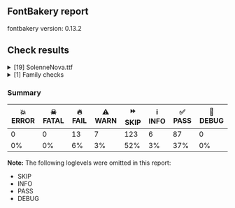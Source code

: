 ## FontBakery report

fontbakery version: 0.13.2







## Check results



<details><summary>[19] SolenneNova.ttf</summary>
<div>
<details>
    <summary>🔥 <b>FAIL</b> Checking OS/2 usWinAscent & usWinDescent. <a href="https://fontbakery.readthedocs.io/en/stable/fontbakery/checks/universal.html#family-win-ascent-and-descent">family/win_ascent_and_descent</a></summary>
    <div>







* 🔥 **FAIL** <p>OS/2.usWinDescent value should be equal or greater than 816, but got 811 instead</p>
 [code: descent]



</div>
</details>

<details>
    <summary>🔥 <b>FAIL</b> Checking Vertical Metric Linegaps. <a href="https://fontbakery.readthedocs.io/en/stable/fontbakery/checks/universal.html#linegaps">linegaps</a></summary>
    <div>







* 🔥 **FAIL** <p>hhea lineGap is not equal to 0.</p>
<p><em>Overridden</em>: This check was originally a WARN but was
overridden by the universal profile:
For Google Fonts, all messages from this check are considered FAILs.</p>
 [code: hhea]



</div>
</details>

<details>
    <summary>🔥 <b>FAIL</b> Checking OS/2 Metrics match hhea Metrics. <a href="https://fontbakery.readthedocs.io/en/stable/fontbakery/checks/universal.html#os2-metrics-match-hhea">os2_metrics_match_hhea</a></summary>
    <div>







* 🔥 **FAIL** <p>OS/2 sTypoAscender (1638) and hhea ascent (2097) must be equal.</p>
 [code: ascender]



</div>
</details>

<details>
    <summary>🔥 <b>FAIL</b> Font contains glyphs for whitespace characters? <a href="https://fontbakery.readthedocs.io/en/stable/fontbakery/checks/universal.html#whitespace-glyphs">whitespace_glyphs</a></summary>
    <div>







* 🔥 **FAIL** <p>Whitespace glyph missing for codepoint 0x00A0.</p>
 [code: missing-whitespace-glyph-0x00A0]



</div>
</details>

<details>
    <summary>🔥 <b>FAIL</b> Check family name for GF Guide compliance. <a href="https://fontbakery.readthedocs.io/en/stable/fontbakery/checks/googlefonts.html#googlefonts-family-name-compliance">googlefonts/family_name_compliance</a></summary>
    <div>







* 🔥 **FAIL** <p>&quot;SolenneNova&quot; is a CamelCased name. To solve this, simply use spaces instead in the font name.</p>
 [code: camelcase]



</div>
</details>

<details>
    <summary>🔥 <b>FAIL</b> Copyright notices match canonical pattern in fonts <a href="https://fontbakery.readthedocs.io/en/stable/fontbakery/checks/googlefonts.html#googlefonts-font-copyright">googlefonts/font_copyright</a></summary>
    <div>







* 🔥 **FAIL** <p>Name Table entry: Copyright notices should match a pattern similar to:</p>
<p>&quot;Copyright 2020 The Familyname Project Authors (git url)&quot;</p>
<p>But instead we have got:</p>
<p>&quot;Web Designer (c) 2025, All rights reserved&quot;</p>
 [code: bad-notice-format]



</div>
</details>

<details>
    <summary>🔥 <b>FAIL</b> Check license file has good copyright string. <a href="https://fontbakery.readthedocs.io/en/stable/fontbakery/checks/googlefonts.html#googlefonts-license-OFL-copyright">googlefonts/license/OFL_copyright</a></summary>
    <div>







* 🔥 **FAIL** <p>First line in license file is:</p>
<p>&quot;copyright 20** the my font project authors (<a href="https://github.com/googlefonts/googlefonts-project-template">https://github.com/googlefonts/googlefonts-project-template</a>)&quot;</p>
<p>which does not match the expected format, similar to:</p>
<p>&quot;Copyright 2022 The Familyname Project Authors (git url)&quot;</p>
 [code: bad-format]



</div>
</details>

<details>
    <summary>🔥 <b>FAIL</b> Check copyright namerecords match license file. <a href="https://fontbakery.readthedocs.io/en/stable/fontbakery/checks/googlefonts.html#googlefonts-name-license">googlefonts/name/license</a></summary>
    <div>







* 🔥 **FAIL** <p>Font lacks NameID 13 (LICENSE DESCRIPTION). A proper licensing entry must be set.</p>
 [code: missing]



</div>
</details>

<details>
    <summary>🔥 <b>FAIL</b> Checking file is named canonically. <a href="https://fontbakery.readthedocs.io/en/stable/fontbakery/checks/googlefonts.html#googlefonts-canonical-filename">googlefonts/canonical_filename</a></summary>
    <div>







* 🔥 **FAIL** <p>Expected &quot;SolenneNova-Book.ttf. Got SolenneNova.ttf.</p>
 [code: bad-filename]



</div>
</details>

<details>
    <summary>🔥 <b>FAIL</b> Check font names are correct <a href="https://fontbakery.readthedocs.io/en/stable/fontbakery/checks/googlefonts.html#googlefonts-font-names">googlefonts/font_names</a></summary>
    <div>







* 🔥 **FAIL** <p>Font names are incorrect:</p>
<table>
<thead>
<tr>
<th align="left">nameID</th>
<th align="left">current</th>
<th align="left">expected</th>
</tr>
</thead>
<tbody>
<tr>
<td align="left">Family Name</td>
<td align="left"><strong>SolenneNova</strong></td>
<td align="left"><strong>SolenneNova Book</strong></td>
</tr>
<tr>
<td align="left">Subfamily Name</td>
<td align="left">Regular</td>
<td align="left">Regular</td>
</tr>
<tr>
<td align="left">Full Name</td>
<td align="left"><strong>SolenneNova Book</strong></td>
<td align="left"><strong>SolenneNova Book Regular</strong></td>
</tr>
<tr>
<td align="left">Postscript Name</td>
<td align="left"><strong>SolenneNova</strong></td>
<td align="left"><strong>SolenneNovaBook-Regular</strong></td>
</tr>
<tr>
<td align="left">Typographic Family Name</td>
<td align="left"><strong>SolenneNova</strong></td>
<td align="left"><strong>N/A</strong></td>
</tr>
<tr>
<td align="left">Typographic Subfamily Name</td>
<td align="left"><strong>Book</strong></td>
<td align="left"><strong>N/A</strong></td>
</tr>
</tbody>
</table>
 [code: bad-names]



* ⚠️ **WARN** <p>Regular missing from full name</p>
 [code: lacks-regular]



</div>
</details>

<details>
    <summary>🔥 <b>FAIL</b> Check Google Fonts glyph coverage. <a href="https://fontbakery.readthedocs.io/en/stable/fontbakery/checks/googlefonts.html#googlefonts-glyph-coverage">googlefonts/glyph_coverage</a></summary>
    <div>







* 🔥 **FAIL** <p>Missing required codepoints:</p>
<pre><code>- 0x00A0 (NO-BREAK SPACE)


- 0x00A1 (INVERTED EXCLAMATION MARK)


- 0x00A2 (CENT SIGN)


- 0x00A5 (YEN SIGN)


- 0x00A7 (SECTION SIGN)


- 0x00A8 (DIAERESIS)


- 0x00A9 (COPYRIGHT SIGN)


- 0x00AA (FEMININE ORDINAL INDICATOR)


- 0x00AB (LEFT-POINTING DOUBLE ANGLE QUOTATION MARK)


- 0x00AE (REGISTERED SIGN)


- 0x00AF (MACRON)


- 0x00B0 (DEGREE SIGN)


- 0x00B4 (ACUTE ACCENT)


- 0x00B6 (PILCROW SIGN)


- 0x00B7 (MIDDLE DOT)


- 0x00B8 (CEDILLA)


- 0x00BA (MASCULINE ORDINAL INDICATOR)


- 0x00BB (RIGHT-POINTING DOUBLE ANGLE QUOTATION MARK)


- 0x00BF (INVERTED QUESTION MARK)


- 0x00C0 (LATIN CAPITAL LETTER A WITH GRAVE)


- 0x00C1 (LATIN CAPITAL LETTER A WITH ACUTE)


- 0x00C2 (LATIN CAPITAL LETTER A WITH CIRCUMFLEX)


- 0x00C3 (LATIN CAPITAL LETTER A WITH TILDE)


- 0x00C4 (LATIN CAPITAL LETTER A WITH DIAERESIS)


- 0x00C5 (LATIN CAPITAL LETTER A WITH RING ABOVE)


- 0x00C6 (LATIN CAPITAL LETTER AE)


- 0x00C7 (LATIN CAPITAL LETTER C WITH CEDILLA)


- 0x00C8 (LATIN CAPITAL LETTER E WITH GRAVE)


- 0x00C9 (LATIN CAPITAL LETTER E WITH ACUTE)


- 0x00CA (LATIN CAPITAL LETTER E WITH CIRCUMFLEX)


- 0x00CB (LATIN CAPITAL LETTER E WITH DIAERESIS)


- 0x00CC (LATIN CAPITAL LETTER I WITH GRAVE)


- 0x00CD (LATIN CAPITAL LETTER I WITH ACUTE)


- 0x00CE (LATIN CAPITAL LETTER I WITH CIRCUMFLEX)


- 0x00CF (LATIN CAPITAL LETTER I WITH DIAERESIS)


- 0x00D0 (LATIN CAPITAL LETTER ETH)


- 0x00D1 (LATIN CAPITAL LETTER N WITH TILDE)


- 0x00D2 (LATIN CAPITAL LETTER O WITH GRAVE)


- 0x00D3 (LATIN CAPITAL LETTER O WITH ACUTE)


- 0x00D4 (LATIN CAPITAL LETTER O WITH CIRCUMFLEX)


- 0x00D5 (LATIN CAPITAL LETTER O WITH TILDE)


- 0x00D6 (LATIN CAPITAL LETTER O WITH DIAERESIS)


- 0x00D7 (MULTIPLICATION SIGN)


- 0x00D8 (LATIN CAPITAL LETTER O WITH STROKE)


- 0x00D9 (LATIN CAPITAL LETTER U WITH GRAVE)


- 0x00DA (LATIN CAPITAL LETTER U WITH ACUTE)


- 0x00DB (LATIN CAPITAL LETTER U WITH CIRCUMFLEX)


- 0x00DC (LATIN CAPITAL LETTER U WITH DIAERESIS)


- 0x00DD (LATIN CAPITAL LETTER Y WITH ACUTE)


- 0x00DE (LATIN CAPITAL LETTER THORN)


- 0x00DF (LATIN SMALL LETTER SHARP S)


- 0x00E0 (LATIN SMALL LETTER A WITH GRAVE)


- 0x00E1 (LATIN SMALL LETTER A WITH ACUTE)


- 0x00E2 (LATIN SMALL LETTER A WITH CIRCUMFLEX)


- 0x00E3 (LATIN SMALL LETTER A WITH TILDE)


- 0x00E4 (LATIN SMALL LETTER A WITH DIAERESIS)


- 0x00E5 (LATIN SMALL LETTER A WITH RING ABOVE)


- 0x00E6 (LATIN SMALL LETTER AE)


- 0x00E7 (LATIN SMALL LETTER C WITH CEDILLA)


- 0x00E8 (LATIN SMALL LETTER E WITH GRAVE)


- 0x00E9 (LATIN SMALL LETTER E WITH ACUTE)


- 0x00EA (LATIN SMALL LETTER E WITH CIRCUMFLEX)


- 0x00EB (LATIN SMALL LETTER E WITH DIAERESIS)


- 0x00EC (LATIN SMALL LETTER I WITH GRAVE)


- 0x00ED (LATIN SMALL LETTER I WITH ACUTE)


- 0x00EE (LATIN SMALL LETTER I WITH CIRCUMFLEX)


- 0x00EF (LATIN SMALL LETTER I WITH DIAERESIS)


- 0x00F0 (LATIN SMALL LETTER ETH)


- 0x00F1 (LATIN SMALL LETTER N WITH TILDE)


- 0x00F2 (LATIN SMALL LETTER O WITH GRAVE)


- 0x00F3 (LATIN SMALL LETTER O WITH ACUTE)


- 0x00F4 (LATIN SMALL LETTER O WITH CIRCUMFLEX)


- 0x00F5 (LATIN SMALL LETTER O WITH TILDE)


- 0x00F6 (LATIN SMALL LETTER O WITH DIAERESIS)


- 0x00F7 (DIVISION SIGN)


- 0x00F8 (LATIN SMALL LETTER O WITH STROKE)


- 0x00F9 (LATIN SMALL LETTER U WITH GRAVE)


- 0x00FA (LATIN SMALL LETTER U WITH ACUTE)


- 0x00FB (LATIN SMALL LETTER U WITH CIRCUMFLEX)


- 0x00FC (LATIN SMALL LETTER U WITH DIAERESIS)


- 0x00FD (LATIN SMALL LETTER Y WITH ACUTE)


- 0x00FE (LATIN SMALL LETTER THORN)


- 0x00FF (LATIN SMALL LETTER Y WITH DIAERESIS)


- 0x0100 (LATIN CAPITAL LETTER A WITH MACRON)


- 0x0101 (LATIN SMALL LETTER A WITH MACRON)


- 0x0102 (LATIN CAPITAL LETTER A WITH BREVE)


- 0x0103 (LATIN SMALL LETTER A WITH BREVE)


- 0x0104 (LATIN CAPITAL LETTER A WITH OGONEK)


- 0x0105 (LATIN SMALL LETTER A WITH OGONEK)


- 0x0106 (LATIN CAPITAL LETTER C WITH ACUTE)


- 0x0107 (LATIN SMALL LETTER C WITH ACUTE)


- 0x010A (LATIN CAPITAL LETTER C WITH DOT ABOVE)


- 0x010B (LATIN SMALL LETTER C WITH DOT ABOVE)


- 0x010C (LATIN CAPITAL LETTER C WITH CARON)


- 0x010D (LATIN SMALL LETTER C WITH CARON)


- 0x010E (LATIN CAPITAL LETTER D WITH CARON)


- 0x010F (LATIN SMALL LETTER D WITH CARON)


- 0x0110 (LATIN CAPITAL LETTER D WITH STROKE)


- 0x0111 (LATIN SMALL LETTER D WITH STROKE)


- 0x0112 (LATIN CAPITAL LETTER E WITH MACRON)


- 0x0113 (LATIN SMALL LETTER E WITH MACRON)


- 0x0116 (LATIN CAPITAL LETTER E WITH DOT ABOVE)


- 0x0117 (LATIN SMALL LETTER E WITH DOT ABOVE)


- 0x0118 (LATIN CAPITAL LETTER E WITH OGONEK)


- 0x0119 (LATIN SMALL LETTER E WITH OGONEK)


- 0x011A (LATIN CAPITAL LETTER E WITH CARON)


- 0x011B (LATIN SMALL LETTER E WITH CARON)


- 0x011E (LATIN CAPITAL LETTER G WITH BREVE)


- 0x011F (LATIN SMALL LETTER G WITH BREVE)


- 0x0120 (LATIN CAPITAL LETTER G WITH DOT ABOVE)


- 0x0121 (LATIN SMALL LETTER G WITH DOT ABOVE)


- 0x0122 (LATIN CAPITAL LETTER G WITH CEDILLA)


- 0x0123 (LATIN SMALL LETTER G WITH CEDILLA)


- 0x0126 (LATIN CAPITAL LETTER H WITH STROKE)


- 0x0127 (LATIN SMALL LETTER H WITH STROKE)


- 0x012A (LATIN CAPITAL LETTER I WITH MACRON)


- 0x012B (LATIN SMALL LETTER I WITH MACRON)


- 0x012E (LATIN CAPITAL LETTER I WITH OGONEK)


- 0x012F (LATIN SMALL LETTER I WITH OGONEK)


- 0x0130 (LATIN CAPITAL LETTER I WITH DOT ABOVE)


- 0x0131 (LATIN SMALL LETTER DOTLESS I)


- 0x0136 (LATIN CAPITAL LETTER K WITH CEDILLA)


- 0x0137 (LATIN SMALL LETTER K WITH CEDILLA)


- 0x0139 (LATIN CAPITAL LETTER L WITH ACUTE)


- 0x013A (LATIN SMALL LETTER L WITH ACUTE)


- 0x013B (LATIN CAPITAL LETTER L WITH CEDILLA)


- 0x013C (LATIN SMALL LETTER L WITH CEDILLA)


- 0x013D (LATIN CAPITAL LETTER L WITH CARON)


- 0x013E (LATIN SMALL LETTER L WITH CARON)


- 0x0141 (LATIN CAPITAL LETTER L WITH STROKE)


- 0x0142 (LATIN SMALL LETTER L WITH STROKE)


- 0x0143 (LATIN CAPITAL LETTER N WITH ACUTE)


- 0x0144 (LATIN SMALL LETTER N WITH ACUTE)


- 0x0145 (LATIN CAPITAL LETTER N WITH CEDILLA)


- 0x0146 (LATIN SMALL LETTER N WITH CEDILLA)


- 0x0147 (LATIN CAPITAL LETTER N WITH CARON)


- 0x0148 (LATIN SMALL LETTER N WITH CARON)


- 0x0150 (LATIN CAPITAL LETTER O WITH DOUBLE ACUTE)


- 0x0151 (LATIN SMALL LETTER O WITH DOUBLE ACUTE)


- 0x0152 (LATIN CAPITAL LIGATURE OE)


- 0x0153 (LATIN SMALL LIGATURE OE)


- 0x0154 (LATIN CAPITAL LETTER R WITH ACUTE)


- 0x0155 (LATIN SMALL LETTER R WITH ACUTE)


- 0x0158 (LATIN CAPITAL LETTER R WITH CARON)


- 0x0159 (LATIN SMALL LETTER R WITH CARON)


- 0x015A (LATIN CAPITAL LETTER S WITH ACUTE)


- 0x015B (LATIN SMALL LETTER S WITH ACUTE)


- 0x015E (LATIN CAPITAL LETTER S WITH CEDILLA)


- 0x015F (LATIN SMALL LETTER S WITH CEDILLA)


- 0x0160 (LATIN CAPITAL LETTER S WITH CARON)


- 0x0161 (LATIN SMALL LETTER S WITH CARON)


- 0x0164 (LATIN CAPITAL LETTER T WITH CARON)


- 0x0165 (LATIN SMALL LETTER T WITH CARON)


- 0x016A (LATIN CAPITAL LETTER U WITH MACRON)


- 0x016B (LATIN SMALL LETTER U WITH MACRON)


- 0x016E (LATIN CAPITAL LETTER U WITH RING ABOVE)


- 0x016F (LATIN SMALL LETTER U WITH RING ABOVE)


- 0x0170 (LATIN CAPITAL LETTER U WITH DOUBLE ACUTE)


- 0x0171 (LATIN SMALL LETTER U WITH DOUBLE ACUTE)


- 0x0172 (LATIN CAPITAL LETTER U WITH OGONEK)


- 0x0173 (LATIN SMALL LETTER U WITH OGONEK)


- 0x0174 (LATIN CAPITAL LETTER W WITH CIRCUMFLEX)


- 0x0175 (LATIN SMALL LETTER W WITH CIRCUMFLEX)


- 0x0176 (LATIN CAPITAL LETTER Y WITH CIRCUMFLEX)


- 0x0177 (LATIN SMALL LETTER Y WITH CIRCUMFLEX)


- 0x0178 (LATIN CAPITAL LETTER Y WITH DIAERESIS)


- 0x0179 (LATIN CAPITAL LETTER Z WITH ACUTE)


- 0x017A (LATIN SMALL LETTER Z WITH ACUTE)


- 0x017B (LATIN CAPITAL LETTER Z WITH DOT ABOVE)


- 0x017C (LATIN SMALL LETTER Z WITH DOT ABOVE)


- 0x017D (LATIN CAPITAL LETTER Z WITH CARON)


- 0x017E (LATIN SMALL LETTER Z WITH CARON)


- 0x0218 (LATIN CAPITAL LETTER S WITH COMMA BELOW)


- 0x0219 (LATIN SMALL LETTER S WITH COMMA BELOW)


- 0x021A (LATIN CAPITAL LETTER T WITH COMMA BELOW)


- 0x021B (LATIN SMALL LETTER T WITH COMMA BELOW)


- 0x0237 (LATIN SMALL LETTER DOTLESS J)


- 0x02C6 (MODIFIER LETTER CIRCUMFLEX ACCENT)


- 0x02C7 (CARON)


- 0x02D8 (BREVE)


- 0x02D9 (DOT ABOVE)


- 0x02DA (RING ABOVE)


- 0x02DB (OGONEK)


- 0x02DC (SMALL TILDE)


- 0x02DD (DOUBLE ACUTE ACCENT)


- 0x0300 (COMBINING GRAVE ACCENT)


- 0x0301 (COMBINING ACUTE ACCENT)


- 0x0302 (COMBINING CIRCUMFLEX ACCENT)


- 0x0303 (COMBINING TILDE)


- 0x0304 (COMBINING MACRON)


- 0x0306 (COMBINING BREVE)


- 0x0307 (COMBINING DOT ABOVE)


- 0x0308 (COMBINING DIAERESIS)


- 0x030A (COMBINING RING ABOVE)


- 0x030B (COMBINING DOUBLE ACUTE ACCENT)


- 0x030C (COMBINING CARON)


- 0x0326 (COMBINING COMMA BELOW)


- 0x0327 (COMBINING CEDILLA)


- 0x0328 (COMBINING OGONEK)


- 0x1E80 (LATIN CAPITAL LETTER W WITH GRAVE)


- 0x1E81 (LATIN SMALL LETTER W WITH GRAVE)


- 0x1E82 (LATIN CAPITAL LETTER W WITH ACUTE)


- 0x1E83 (LATIN SMALL LETTER W WITH ACUTE)


- 0x1E84 (LATIN CAPITAL LETTER W WITH DIAERESIS)


- 0x1E85 (LATIN SMALL LETTER W WITH DIAERESIS)


- 0x1E9E (LATIN CAPITAL LETTER SHARP S)


- 0x1EF2 (LATIN CAPITAL LETTER Y WITH GRAVE)


- 0x1EF3 (LATIN SMALL LETTER Y WITH GRAVE)


- 0x2013 (EN DASH)


- 0x2014 (EM DASH)


- 0x2018 (LEFT SINGLE QUOTATION MARK)


- 0x2019 (RIGHT SINGLE QUOTATION MARK)


- 0x201A (SINGLE LOW-9 QUOTATION MARK)


- 0x201C (LEFT DOUBLE QUOTATION MARK)


- 0x201D (RIGHT DOUBLE QUOTATION MARK)


- 0x201E (DOUBLE LOW-9 QUOTATION MARK)


- 0x2022 (BULLET)


- 0x2026 (HORIZONTAL ELLIPSIS)


- 0x2039 (SINGLE LEFT-POINTING ANGLE QUOTATION MARK)


- 0x203A (SINGLE RIGHT-POINTING ANGLE QUOTATION MARK)


- 0x2122 (TRADE MARK SIGN)


- 0x2212 (MINUS SIGN)
</code></pre>
 [code: missing-codepoints]



</div>
</details>

<details>
    <summary>🔥 <b>FAIL</b> Check font follows the Google Fonts vertical metric schema <a href="https://fontbakery.readthedocs.io/en/stable/fontbakery/checks/googlefonts.html#googlefonts-vertical-metrics">googlefonts/vertical_metrics</a></summary>
    <div>







* 🔥 **FAIL** <p>OS/2.sTypoLineGap is &quot;184&quot; it should be 0</p>
 [code: bad-OS/2.sTypoLineGap]



* 🔥 **FAIL** <p>hhea.lineGap is &quot;184&quot; it should be 0</p>
 [code: bad-hhea.lineGap]



* ⚠️ **WARN** <p>We recommend the absolute sum of the hhea metrics should be between 1.2-1.5x of the font's upm. This font has 1.509765625x (3092)</p>
 [code: bad-hhea-range]



</div>
</details>

<details>
    <summary>⚠️ <b>WARN</b> Check if each glyph has the recommended amount of contours. <a href="https://fontbakery.readthedocs.io/en/stable/fontbakery/checks/universal.html#contour-count">contour_count</a></summary>
    <div>







* ⚠️ **WARN** <p>This check inspects the glyph outlines and detects the total number of contours in each of them. The expected values are infered from the typical ammounts of contours observed in a large collection of reference font families. The divergences listed below may simply indicate a significantly different design on some of your glyphs. On the other hand, some of these may flag actual bugs in the font such as glyphs mapped to an incorrect codepoint. Please consider reviewing the design and codepoint assignment of these to make sure they are correct.</p>
<p>The following glyphs do not have the recommended number of contours:</p>
<pre><code>- Glyph name: A	Contours detected: 3	Expected: 2

- Glyph name: G	Contours detected: 2	Expected: 1

- Glyph name: H	Contours detected: 3	Expected: 1

- Glyph name: L	Contours detected: 3	Expected: 1

- Glyph name: N	Contours detected: 2	Expected: 1

- Glyph name: Q	Contours detected: 1	Expected: 2

- Glyph name: R	Contours detected: 3	Expected: 1 or 2

- Glyph name: S	Contours detected: 2	Expected: 1

- Glyph name: Z	Contours detected: 3	Expected: 1

- Glyph name: d	Contours detected: 3	Expected: 2

- Glyph name: f	Contours detected: 3	Expected: 1

- Glyph name: h	Contours detected: 2	Expected: 1

- Glyph name: j	Contours detected: 3	Expected: 2

- Glyph name: k	Contours detected: 3	Expected: 1 or 2

- Glyph name: l	Contours detected: 2	Expected: 1

- Glyph name: q	Contours detected: 3	Expected: 2

- Glyph name: v	Contours detected: 2	Expected: 1

- Glyph name: w	Contours detected: 2	Expected: 1

- Glyph name: y	Contours detected: 2	Expected: 1

- Glyph name: z	Contours detected: 2	Expected: 1

- Glyph name: A	Contours detected: 3	Expected: 2

- Glyph name: G	Contours detected: 2	Expected: 1

- Glyph name: H	Contours detected: 3	Expected: 1

- Glyph name: L	Contours detected: 3	Expected: 1

- Glyph name: N	Contours detected: 2	Expected: 1

- Glyph name: Q	Contours detected: 1	Expected: 2

- Glyph name: R	Contours detected: 3	Expected: 1 or 2

- Glyph name: S	Contours detected: 2	Expected: 1

- Glyph name: Z	Contours detected: 3	Expected: 1

- Glyph name: d	Contours detected: 3	Expected: 2

- Glyph name: f	Contours detected: 3	Expected: 1

- Glyph name: h	Contours detected: 2	Expected: 1

- Glyph name: j	Contours detected: 3	Expected: 2

- Glyph name: k	Contours detected: 3	Expected: 1 or 2

- Glyph name: l	Contours detected: 2	Expected: 1

- Glyph name: q	Contours detected: 3	Expected: 2

- Glyph name: v	Contours detected: 2	Expected: 1

- Glyph name: w	Contours detected: 2	Expected: 1

- Glyph name: y	Contours detected: 2	Expected: 1

- Glyph name: z	Contours detected: 2	Expected: 1
</code></pre>
 [code: contour-count]



</div>
</details>

<details>
    <summary>⚠️ <b>WARN</b> Check math signs have the same width. <a href="https://fontbakery.readthedocs.io/en/stable/fontbakery/checks/universal.html#math-signs-width">math_signs_width</a></summary>
    <div>







* ⚠️ **WARN** <p>The most common width is 767 among a set of 1 math glyphs.
The following math glyphs have a different width, though:</p>
<p>Width = 619:
less</p>
<p>Width = 828:
equal</p>
<p>Width = 697:
greater</p>
 [code: width-outliers]



</div>
</details>

<details>
    <summary>⚠️ <b>WARN</b> Validate size, and resolution of article images, and ensure article page has minimum length and includes visual assets. <a href="https://fontbakery.readthedocs.io/en/stable/fontbakery/checks/googlefonts.html#googlefonts-article-images">googlefonts/article/images</a></summary>
    <div>







* ⚠️ **WARN** <p>Family metadata at fonts/ttf does not have an article.</p>
 [code: lacks-article]



</div>
</details>

<details>
    <summary>⚠️ <b>WARN</b> Check for codepoints not covered by METADATA subsets. <a href="https://fontbakery.readthedocs.io/en/stable/fontbakery/checks/googlefonts.html#googlefonts-metadata-unreachable-subsetting">googlefonts/metadata/unreachable_subsetting</a></summary>
    <div>







* ⚠️ **WARN** <p>The following codepoints supported by the font are not covered by
any subsets defined in the font's metadata file, and will never
be served. You can solve this by either manually adding additional
subset declarations to METADATA.pb, or by editing the glyphset
definitions.</p>
<ul>
<li>U+0000 : try adding one of: kirat-rai, thaana, multani, japanese, greek-ext, mayan-numerals, chinese-traditional, vai, avestan, carian, lycian, balinese, braille, inscriptional-pahlavi, toto, pahawh-hmong, greek, linear-a, warang-citi, chorasmian, grantha, znamenny, phoenician, cyrillic, old-persian, takri, old-italic, egyptian-hieroglyphs, coptic, palmyrene, armenian, mende-kikakui, canadian-aboriginal, old-north-arabian, indic-siyaq-numbers, bhaiksuki, tagalog, siddham, khitan-small-script, old-permic, manichaean, latin-ext, shavian, dives-akuru, vithkuqi, tagbanwa, chakma, gothic, nyiakeng-puachue-hmong, todhri, yi, devanagari, gujarati, latin, runic, mahajani, anatolian-hieroglyphs, sundanese, old-south-arabian, miao, samaritan, tangut, elymaic, tulu-tigalari, hanifi-rohingya, vietnamese, javanese, korean, adlam, lisu, rejang, sharada, chinese-simplified, bassa-vah, kannada, sinhala, ugaritic, signwriting, mandaic, old-uyghur, gunjala-gondi, georgian, yezidi, buhid, sogdian, modi, nko, cuneiform, kawi, duployan, chinese-hongkong, newa, bamum, imperial-aramaic, glagolitic, cypriot, myanmar, deseret, bengali, symbols2, syriac, meetei-mayek, cyrillic-ext, mongolian, old-turkic, tai-le, kaithi, lao, meroitic-hieroglyphs, ol-onal, new-tai-lue, phags-pa, soyombo, khojki, pau-cin-hau, osage, sora-sompeng, lydian, nushu, gurung-khema, nandinagari, kana-extended, masaram-gondi, ottoman-siyaq-numbers, hanunoo, cypro-minoan, elbasan, meroitic-cursive, oriya, tamil-supplement, cherokee, tifinagh, symbols, nabataean, ogham, kharoshthi, arabic, old-sogdian, batak, malayalam, sunuwar, wancho, hatran, limbu, telugu, zanabazar-square, dogra, psalter-pahlavi, linear-b, syloti-nagri, gurmukhi, hebrew, osmanya, makasar, buginese, tamil, marchen, mro, old-hungarian, cham, brahmi, tai-tham, khudawadi, caucasian-albanian, meroitic, ol-chiki, inscriptional-parthian, tangsa, saurashtra, math, medefaidrin, nag-mundari, lepcha, music, ahom, tai-viet, kayah-li, ethiopic, thai, garay, tibetan, tirhuta</li>
<li>U+000D : try adding one of: kirat-rai, thaana, multani, japanese, greek-ext, mayan-numerals, chinese-traditional, vai, avestan, carian, lycian, balinese, braille, inscriptional-pahlavi, toto, pahawh-hmong, greek, linear-a, warang-citi, chorasmian, grantha, znamenny, phoenician, cyrillic, old-persian, takri, old-italic, egyptian-hieroglyphs, coptic, palmyrene, armenian, mende-kikakui, canadian-aboriginal, old-north-arabian, indic-siyaq-numbers, bhaiksuki, tagalog, siddham, khitan-small-script, old-permic, manichaean, latin-ext, shavian, dives-akuru, vithkuqi, tagbanwa, chakma, gothic, nyiakeng-puachue-hmong, todhri, yi, devanagari, gujarati, latin, runic, mahajani, anatolian-hieroglyphs, sundanese, old-south-arabian, miao, samaritan, tangut, elymaic, tulu-tigalari, hanifi-rohingya, vietnamese, javanese, korean, adlam, lisu, rejang, sharada, chinese-simplified, bassa-vah, kannada, sinhala, ugaritic, signwriting, mandaic, old-uyghur, gunjala-gondi, georgian, yezidi, buhid, sogdian, modi, nko, cuneiform, kawi, duployan, chinese-hongkong, newa, bamum, imperial-aramaic, glagolitic, cypriot, myanmar, deseret, bengali, symbols2, syriac, meetei-mayek, cyrillic-ext, mongolian, old-turkic, tai-le, kaithi, lao, meroitic-hieroglyphs, ol-onal, new-tai-lue, phags-pa, soyombo, khojki, pau-cin-hau, osage, sora-sompeng, lydian, nushu, gurung-khema, nandinagari, kana-extended, masaram-gondi, ottoman-siyaq-numbers, hanunoo, cypro-minoan, elbasan, meroitic-cursive, oriya, tamil-supplement, cherokee, tifinagh, symbols, nabataean, ogham, kharoshthi, arabic, old-sogdian, batak, malayalam, sunuwar, wancho, hatran, limbu, telugu, zanabazar-square, dogra, psalter-pahlavi, linear-b, syloti-nagri, gurmukhi, hebrew, osmanya, makasar, buginese, tamil, marchen, mro, old-hungarian, cham, brahmi, tai-tham, khudawadi, caucasian-albanian, meroitic, ol-chiki, inscriptional-parthian, tangsa, saurashtra, math, medefaidrin, nag-mundari, lepcha, music, ahom, tai-viet, kayah-li, ethiopic, thai, garay, tibetan, tirhuta</li>
<li>U+0020 SPACE: try adding one of: kirat-rai, thaana, multani, japanese, greek-ext, mayan-numerals, chinese-traditional, vai, avestan, carian, lycian, balinese, braille, inscriptional-pahlavi, toto, pahawh-hmong, greek, linear-a, warang-citi, chorasmian, grantha, znamenny, phoenician, cyrillic, old-persian, takri, old-italic, egyptian-hieroglyphs, coptic, palmyrene, armenian, mende-kikakui, canadian-aboriginal, old-north-arabian, indic-siyaq-numbers, bhaiksuki, tagalog, siddham, khitan-small-script, old-permic, manichaean, latin-ext, shavian, dives-akuru, vithkuqi, tagbanwa, chakma, gothic, nyiakeng-puachue-hmong, todhri, yi, devanagari, gujarati, latin, runic, mahajani, anatolian-hieroglyphs, sundanese, old-south-arabian, miao, samaritan, tangut, elymaic, tulu-tigalari, hanifi-rohingya, vietnamese, javanese, korean, adlam, lisu, rejang, sharada, chinese-simplified, bassa-vah, kannada, sinhala, ugaritic, signwriting, mandaic, old-uyghur, gunjala-gondi, georgian, yezidi, buhid, sogdian, modi, nko, cuneiform, kawi, duployan, chinese-hongkong, newa, bamum, imperial-aramaic, glagolitic, cypriot, myanmar, deseret, bengali, symbols2, syriac, meetei-mayek, cyrillic-ext, mongolian, old-turkic, tai-le, kaithi, lao, meroitic-hieroglyphs, ol-onal, new-tai-lue, phags-pa, soyombo, khojki, pau-cin-hau, osage, sora-sompeng, lydian, nushu, gurung-khema, nandinagari, kana-extended, masaram-gondi, ottoman-siyaq-numbers, hanunoo, cypro-minoan, elbasan, meroitic-cursive, oriya, tamil-supplement, cherokee, tifinagh, symbols, nabataean, ogham, kharoshthi, arabic, old-sogdian, batak, malayalam, sunuwar, wancho, hatran, limbu, telugu, zanabazar-square, dogra, psalter-pahlavi, linear-b, syloti-nagri, gurmukhi, hebrew, osmanya, makasar, buginese, tamil, marchen, mro, old-hungarian, cham, brahmi, tai-tham, khudawadi, caucasian-albanian, meroitic, ol-chiki, inscriptional-parthian, tangsa, saurashtra, math, medefaidrin, nag-mundari, lepcha, music, ahom, tai-viet, kayah-li, ethiopic, thai, garay, tibetan, tirhuta</li>
<li>U+0021 EXCLAMATION MARK: try adding one of: latin, syriac, math, adlam, thaana, masaram-gondi, cham, mongolian, gunjala-gondi</li>
<li>U+0022 QUOTATION MARK: try adding one of: latin, math, adlam, masaram-gondi, cham, mongolian, wancho</li>
<li>U+0023 NUMBER SIGN: try adding one of: latin, math, symbols, adlam</li>
<li>U+0024 DOLLAR SIGN: try adding one of: latin, math, adlam</li>
<li>U+0025 PERCENT SIGN: try adding one of: latin, math, adlam, masaram-gondi, gunjala-gondi</li>
<li>U+0026 AMPERSAND: try adding one of: latin, math, adlam</li>
<li>U+0027 APOSTROPHE: try adding one of: latin, math, adlam, masaram-gondi, cham, wancho, gunjala-gondi, warang-citi</li>
<li>U+0028 LEFT PARENTHESIS: try adding one of: latin, syriac, math, adlam, thaana, masaram-gondi, cham, mongolian, wancho, gunjala-gondi</li>
<li>U+0029 RIGHT PARENTHESIS: try adding one of: latin, syriac, math, adlam, thaana, masaram-gondi, cham, mongolian, wancho, gunjala-gondi</li>
<li>U+002A ASTERISK: try adding one of: latin, syriac, math, adlam, masaram-gondi, gunjala-gondi, symbols</li>
<li>U+002B PLUS SIGN: try adding one of: latin, syriac, math, adlam, masaram-gondi, gunjala-gondi</li>
<li>U+002C COMMA: try adding one of: latin, coptic, math, adlam, thaana, masaram-gondi, cham, wancho, gunjala-gondi, nushu</li>
<li>U+002D HYPHEN-MINUS: try adding one of: kharoshthi, wancho, latin, syriac, mongolian, sundanese, hebrew, kaithi, adlam, lisu, cham, sora-sompeng, nushu, coptic, math, masaram-gondi, armenian, kayah-li, gunjala-gondi</li>
<li>U+002E FULL STOP: try adding one of: latin, coptic, syriac, math, adlam, thaana, masaram-gondi, cham, wancho, gunjala-gondi, nushu, avestan</li>
<li>U+002F SOLIDUS: try adding one of: latin, syriac, math, adlam, masaram-gondi, cham, wancho, gunjala-gondi</li>
<li>U+0030 DIGIT ZERO: try adding one of: latin, nushu, math, symbols</li>
<li>U+0031 DIGIT ONE: try adding one of: latin, nushu, math, symbols</li>
<li>U+0032 DIGIT TWO: try adding one of: latin, nushu, math, symbols</li>
<li>U+0033 DIGIT THREE: try adding one of: latin, nushu, math, symbols</li>
<li>U+0034 DIGIT FOUR: try adding one of: latin, nushu, math, symbols</li>
<li>U+0035 DIGIT FIVE: try adding one of: latin, nushu, math, symbols</li>
<li>U+0036 DIGIT SIX: try adding one of: latin, nushu, math, symbols</li>
<li>U+0037 DIGIT SEVEN: try adding one of: latin, nushu, math, symbols</li>
<li>U+0038 DIGIT EIGHT: try adding one of: latin, nushu, math, symbols</li>
<li>U+0039 DIGIT NINE: try adding one of: latin, nushu, math, symbols</li>
<li>U+003A COLON: try adding one of: latin, coptic, syriac, math, adlam, thaana, masaram-gondi, cham, meroitic, gunjala-gondi</li>
<li>U+003B SEMICOLON: try adding one of: latin, coptic, math, adlam, thaana, masaram-gondi, cham</li>
<li>U+003C LESS-THAN SIGN: try adding one of: latin, math, adlam, masaram-gondi, gunjala-gondi</li>
<li>U+003D EQUALS SIGN: try adding one of: latin, syriac, math, adlam, masaram-gondi, gunjala-gondi</li>
<li>U+003E GREATER-THAN SIGN: try adding one of: latin, math, adlam, masaram-gondi, gunjala-gondi</li>
<li>U+003F QUESTION MARK: try adding one of: latin, math, adlam, balinese, masaram-gondi, cham, mongolian, gunjala-gondi</li>
<li>U+0040 COMMERCIAL AT: try adding one of: latin, math, adlam</li>
<li>U+0041 LATIN CAPITAL LETTER A: try adding one of: latin, nushu, math, symbols</li>
<li>U+0042 LATIN CAPITAL LETTER B: try adding one of: latin, nushu, math, symbols</li>
<li>U+0043 LATIN CAPITAL LETTER C: try adding one of: latin, nushu, math, symbols</li>
<li>U+0044 LATIN CAPITAL LETTER D: try adding one of: latin, nushu, math, symbols</li>
<li>U+0045 LATIN CAPITAL LETTER E: try adding one of: latin, nushu, math, symbols</li>
<li>U+0046 LATIN CAPITAL LETTER F: try adding one of: latin, nushu, math, symbols</li>
<li>U+0047 LATIN CAPITAL LETTER G: try adding one of: latin, nushu, math, symbols</li>
<li>U+0048 LATIN CAPITAL LETTER H: try adding one of: latin, nushu, math, symbols</li>
<li>U+0049 LATIN CAPITAL LETTER I: try adding one of: latin, nushu, math, symbols</li>
<li>U+004A LATIN CAPITAL LETTER J: try adding one of: latin, nushu, math, symbols</li>
<li>U+004B LATIN CAPITAL LETTER K: try adding one of: latin, nushu, math, symbols</li>
<li>U+004C LATIN CAPITAL LETTER L: try adding one of: latin, nushu, math, symbols</li>
<li>U+004D LATIN CAPITAL LETTER M: try adding one of: latin, nushu, math, symbols</li>
<li>U+004E LATIN CAPITAL LETTER N: try adding one of: latin, nushu, math, symbols</li>
<li>U+004F LATIN CAPITAL LETTER O: try adding one of: latin, nushu, math, symbols</li>
<li>U+0050 LATIN CAPITAL LETTER P: try adding one of: latin, nushu, math, symbols</li>
<li>U+0051 LATIN CAPITAL LETTER Q: try adding one of: latin, nushu, math, symbols</li>
<li>U+0052 LATIN CAPITAL LETTER R: try adding one of: latin, nushu, math, symbols</li>
<li>U+0053 LATIN CAPITAL LETTER S: try adding one of: latin, nushu, math, symbols</li>
<li>U+0054 LATIN CAPITAL LETTER T: try adding one of: latin, nushu, math, symbols</li>
<li>U+0055 LATIN CAPITAL LETTER U: try adding one of: latin, nushu, math, symbols</li>
<li>U+0056 LATIN CAPITAL LETTER V: try adding one of: latin, nushu, math, symbols</li>
<li>U+0057 LATIN CAPITAL LETTER W: try adding one of: latin, nushu, math, symbols</li>
<li>U+0058 LATIN CAPITAL LETTER X: try adding one of: latin, nushu, math, symbols</li>
<li>U+0059 LATIN CAPITAL LETTER Y: try adding one of: latin, nushu, math, symbols</li>
<li>U+005A LATIN CAPITAL LETTER Z: try adding one of: latin, nushu, math, symbols</li>
<li>U+005B LEFT SQUARE BRACKET: try adding one of: latin, syriac, math, adlam, wancho</li>
<li>U+005C REVERSE SOLIDUS: try adding one of: latin, syriac, math, adlam, wancho</li>
<li>U+005D RIGHT SQUARE BRACKET: try adding one of: latin, syriac, math, adlam, wancho</li>
<li>U+005E CIRCUMFLEX ACCENT: try adding one of: latin, math, adlam</li>
<li>U+005F LOW LINE: try adding one of: latin, math, adlam</li>
<li>U+0060 GRAVE ACCENT: try adding one of: latin, math</li>
<li>U+0061 LATIN SMALL LETTER A: try adding one of: latin, nushu, math, symbols</li>
<li>U+0062 LATIN SMALL LETTER B: try adding one of: latin, nushu, math, symbols</li>
<li>U+0063 LATIN SMALL LETTER C: try adding one of: latin, nushu, math, symbols</li>
<li>U+0064 LATIN SMALL LETTER D: try adding one of: latin, nushu, math, symbols</li>
<li>U+0065 LATIN SMALL LETTER E: try adding one of: latin, nushu, math, symbols</li>
<li>U+0066 LATIN SMALL LETTER F: try adding one of: latin, nushu, math, symbols</li>
<li>U+0067 LATIN SMALL LETTER G: try adding one of: latin, nushu, math, symbols</li>
<li>U+0068 LATIN SMALL LETTER H: try adding one of: latin, nushu, math, symbols</li>
<li>U+0069 LATIN SMALL LETTER I: try adding one of: latin, nushu, math, symbols</li>
<li>U+006A LATIN SMALL LETTER J: try adding one of: latin, nushu, math, symbols</li>
<li>U+006B LATIN SMALL LETTER K: try adding one of: latin, nushu, math, symbols</li>
<li>U+006C LATIN SMALL LETTER L: try adding one of: latin, nushu, math, symbols</li>
<li>U+006D LATIN SMALL LETTER M: try adding one of: latin, nushu, math, symbols</li>
<li>U+006E LATIN SMALL LETTER N: try adding one of: latin, nushu, math, symbols</li>
<li>U+006F LATIN SMALL LETTER O: try adding one of: latin, nushu, math, symbols</li>
<li>U+0070 LATIN SMALL LETTER P: try adding one of: latin, nushu, math, symbols</li>
<li>U+0071 LATIN SMALL LETTER Q: try adding one of: latin, nushu, math, symbols</li>
<li>U+0072 LATIN SMALL LETTER R: try adding one of: latin, nushu, math, symbols</li>
<li>U+0073 LATIN SMALL LETTER S: try adding one of: latin, nushu, math, symbols</li>
<li>U+0074 LATIN SMALL LETTER T: try adding one of: latin, nushu, math, symbols</li>
<li>U+0075 LATIN SMALL LETTER U: try adding one of: latin, nushu, math, symbols</li>
<li>U+0076 LATIN SMALL LETTER V: try adding one of: latin, nushu, math, symbols</li>
<li>U+0077 LATIN SMALL LETTER W: try adding one of: latin, nushu, math, symbols</li>
<li>U+0078 LATIN SMALL LETTER X: try adding one of: latin, nushu, math, symbols</li>
<li>U+0079 LATIN SMALL LETTER Y: try adding one of: latin, nushu, math, symbols</li>
<li>U+007A LATIN SMALL LETTER Z: try adding one of: latin, nushu, math, symbols</li>
<li>U+007B LEFT CURLY BRACKET: try adding one of: latin, wancho, math, adlam</li>
<li>U+007C VERTICAL LINE: try adding one of: latin, math, adlam</li>
<li>U+007D RIGHT CURLY BRACKET: try adding one of: latin, wancho, math, adlam</li>
<li>U+007E TILDE: try adding one of: latin, math</li>
<li>U+00A3 POUND SIGN: try adding latin</li>
<li>U+20AC EURO SIGN: try adding latin</li>
</ul>
<p>Or you can add the above codepoints to one of the subsets supported by the font:</p>
 [code: unreachable-subsetting]



</div>
</details>

<details>
    <summary>⚠️ <b>WARN</b> Are there any misaligned on-curve points? <a href="https://fontbakery.readthedocs.io/en/stable/fontbakery/checks/universal.html#outline-alignment-miss">outline_alignment_miss</a></summary>
    <div>







* ⚠️ **WARN** <p>The following glyphs have on-curve points which have potentially incorrect y coordinates:</p>
<pre><code>* D (U+0044): X=1035.0,Y=1.0 (should be at baseline 0?)

* E (U+0045): X=501.0,Y=-0.5 (should be at baseline 0?)

* J (U+004A): X=375.5,Y=2.0 (should be at baseline 0?)

* L (U+004C): X=1399.0,Y=1498.0 (should be at cap-height 1496?)

* N (U+004E): X=352.0,Y=2.0 (should be at baseline 0?)

* O (U+004F): X=316.0,Y=1.0 (should be at baseline 0?)

* P (U+0050): X=1471.5,Y=1495.5 (should be at cap-height 1496?)

* P (U+0050): X=321.5,Y=0.5 (should be at baseline 0?)

* T (U+0054): X=397.5,Y=1.0 (should be at baseline 0?)

* V (U+0056): X=625.5,Y=1.5 (should be at baseline 0?)

* W (U+0057): X=1121.0,Y=1.0 (should be at baseline 0?)

* Z (U+005A): X=1224.0,Y=-1.0 (should be at baseline 0?)

* b (U+0062): X=179.5,Y=2.0 (should be at baseline 0?)

* backslash (U+005C): X=915.0,Y=1.0 (should be at baseline 0?)

* comma (U+002C): X=50.0,Y=1.0 (should be at baseline 0?)

* d (U+0064): X=525.0,Y=1.0 (should be at baseline 0?)

* d (U+0064): X=233.0,Y=-2.0 (should be at baseline 0?)

* d (U+0064): X=539.0,Y=664.0 (should be at x-height 663?)

* f (U+0066): X=240.0,Y=1.0 (should be at baseline 0?)

* h (U+0068): X=542.0,Y=1.0 (should be at baseline 0?)

* h (U+0068): X=117.0,Y=1.0 (should be at baseline 0?)

* i (U+0069): X=161.5,Y=0.5 (should be at baseline 0?)

* l (U+006C): X=181.5,Y=2.0 (should be at baseline 0?)

* m (U+006D): X=169.0,Y=661.0 (should be at x-height 663?)

* n (U+006E): X=113.5,Y=0.5 (should be at baseline 0?)

* numbersign (U+0023): X=392.0,Y=1.0 (should be at baseline 0?)

* percent (U+0025): X=502.0,Y=1.0 (should be at baseline 0?)

* plus (U+002B): X=281.0,Y=2.0 (should be at baseline 0?)

* question (U+003F): X=142.5,Y=-0.5 (should be at baseline 0?)

* seven (U+0037): X=104.0,Y=0.5 (should be at baseline 0?)

* six (U+0036): X=424.0,Y=-2.0 (should be at baseline 0?)

* sterling (U+00A3): X=1097.0,Y=1494.0 (should be at cap-height 1496?)

* two (U+0032): X=481.0,Y=-2.0 (should be at baseline 0?)
</code></pre>
 [code: found-misalignments]



</div>
</details>

<details>
    <summary>⚠️ <b>WARN</b> Ensure fonts have ScriptLangTags declared on the 'meta' table. <a href="https://fontbakery.readthedocs.io/en/stable/fontbakery/checks/googlefonts.html#googlefonts-meta-script-lang-tags">googlefonts/meta/script_lang_tags</a></summary>
    <div>







* ⚠️ **WARN** <p>This font file does not have a 'meta' table.</p>
 [code: lacks-meta-table]



</div>
</details>

<details>
    <summary>⚠️ <b>WARN</b> Checking OS/2 achVendID. <a href="https://fontbakery.readthedocs.io/en/stable/fontbakery/checks/googlefonts.html#googlefonts-vendor-id">googlefonts/vendor_id</a></summary>
    <div>







* ⚠️ **WARN** <p>OS/2 VendorID is 'PfEd', a font editor default. If you registered it recently, then it's safe to ignore this warning message. Otherwise, you should set it to your own unique 4 character code, and register it with Microsoft at <a href="https://www.microsoft.com/typography/links/vendorlist.aspx">https://www.microsoft.com/typography/links/vendorlist.aspx</a></p>
 [code: bad]



</div>
</details>
</div>
</details>

<details><summary>[1] Family checks</summary>
<div>
<details>
    <summary>🔥 <b>FAIL</b> OS/2.fsSelection bit 7 (USE_TYPO_METRICS) is set in all fonts. <a href="https://fontbakery.readthedocs.io/en/stable/fontbakery/checks/googlefonts.html#googlefonts-use-typo-metrics">googlefonts/use_typo_metrics</a></summary>
    <div>







* 🔥 **FAIL** <p>OS/2.fsSelection bit 7 (USE_TYPO_METRICS) wasNOT set in the following fonts: ['fonts/ttf/SolenneNova.ttf'].</p>
 [code: missing-os2-fsselection-bit7]



</div>
</details>
</div>
</details>




### Summary

| 💥 ERROR | ☠ FATAL | 🔥 FAIL | ⚠️ WARN | ⏩ SKIP | ℹ️ INFO | ✅ PASS | 🔎 DEBUG | 
| ---|---|---|---|---|---|---|---|
| 0 | 0 | 13 | 7 | 123 | 6 | 87 | 0 | 
| 0% | 0% | 6% | 3% | 52% | 3% | 37% | 0% | 



**Note:** The following loglevels were omitted in this report:


* SKIP
* INFO
* PASS
* DEBUG
